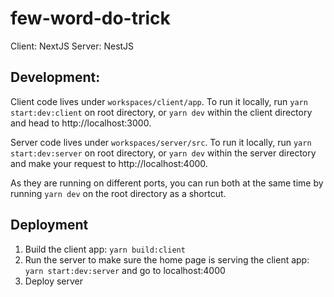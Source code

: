 # few-word-do-trick

Client: NextJS
Server: NestJS

## Development: 
Client code lives under `workspaces/client/app`. To run it locally, run `yarn start:dev:client` on root directory, or `yarn dev` within the client directory and head to http://localhost:3000. 

Server code lives under `workspaces/server/src`. To run it locally, run `yarn start:dev:server` on root directory, or `yarn dev` within the server directory and make your request to http://localhost:4000. 

As they are running on different ports, you can run both at the same time by running `yarn dev` on the root directory as a shortcut. 


## Deployment
1. Build the client app: `yarn build:client`
2. Run the server to make sure the home page is serving the client app: `yarn start:dev:server` and go to localhost:4000
3. Deploy server
